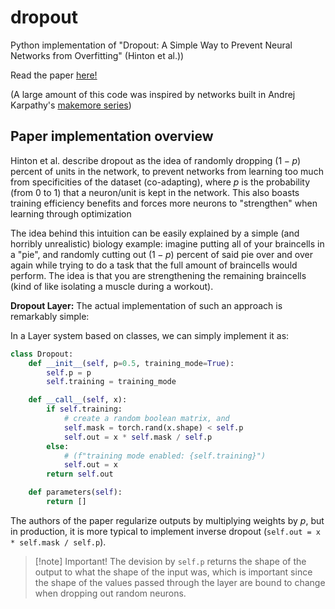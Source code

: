# dropout
Python implementation of "Dropout: A Simple Way to Prevent Neural Networks from Overfitting" (Hinton et al.))

Read the paper [here!](https://jmlr.org/papers/v15/srivastava14a.html)

(A large amount of this code was inspired by networks built in Andrej Karpathy's [makemore series](https://karpathy.ai/zero-to-hero.html))

## Paper implementation overview

Hinton et al. describe dropout as the idea of randomly dropping $(1 - p)$ percent of units in the network, to prevent networks from learning too much from specificities of the dataset (co-adapting), where $p$ is the probability (from 0 to 1) that a neuron/unit is kept in the network. This also boasts training efficiency benefits and forces more neurons to "strengthen" when learning through optimization

The idea behind this intuition can be easily explained by a simple (and horribly unrealistic) biology example: imagine putting all of your braincells in a "pie", and randomly cutting out $(1 - p)$ percent of said pie over and over again while trying to do a task that the full amount of braincells would perform. The idea is that you are strengthening the remaining braincells (kind of like isolating a muscle during a workout).

**Dropout Layer:**
The actual implementation of such an approach is remarkably simple:

In a Layer system based on classes, we can simply implement it as:

```Python
class Dropout:
    def __init__(self, p=0.5, training_mode=True):
        self.p = p
        self.training = training_mode

    def __call__(self, x):
        if self.training:
            # create a random boolean matrix, and
            self.mask = torch.rand(x.shape) < self.p
            self.out = x * self.mask / self.p
        else:
            # (f"training mode enabled: {self.training}")
            self.out = x
        return self.out

    def parameters(self):
        return []
```

The authors of the paper regularize outputs by multiplying weights by $p$, but in production, it is more typical to implement inverse dropout (`self.out = x * self.mask / self.p`).

> [!note] Important!
> The devision by `self.p` returns the shape of the output to what the shape of the input was, which is important since the shape of the values passed through the layer are bound to change when dropping out random neurons.
